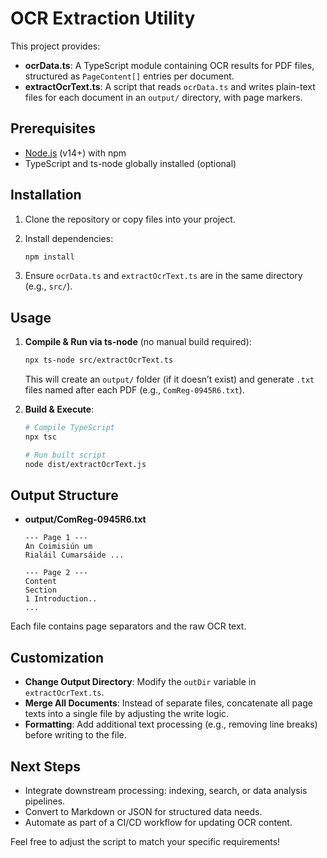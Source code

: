 # OCR Extraction Utility

This project provides:

* **ocrData.ts**: A TypeScript module containing OCR results for PDF files, structured as `PageContent[]` entries per document.
* **extractOcrText.ts**: A script that reads `ocrData.ts` and writes plain-text files for each document in an `output/` directory, with page markers.

## Prerequisites

* [Node.js](https://nodejs.org/) (v14+) with npm
* TypeScript and ts-node globally installed (optional)

## Installation

1. Clone the repository or copy files into your project.
2. Install dependencies:

   ```bash
   npm install
   ```
3. Ensure `ocrData.ts` and `extractOcrText.ts` are in the same directory (e.g., `src/`).

## Usage

1. **Compile & Run via ts-node** (no manual build required):

   ```bash
   npx ts-node src/extractOcrText.ts
   ```

   This will create an `output/` folder (if it doesn’t exist) and generate `.txt` files named after each PDF (e.g., `ComReg-0945R6.txt`).

2. **Build & Execute**:

   ```bash
   # Compile TypeScript
   npx tsc

   # Run built script
   node dist/extractOcrText.js
   ```

## Output Structure

* **output/ComReg-0945R6.txt**

  ```text
  --- Page 1 ---
  An Coimisiún um
  Rialáil Cumarsáide ...

  --- Page 2 ---
  Content
  Section
  1 Introduction..
  ...
  ```

Each file contains page separators and the raw OCR text.

## Customization

* **Change Output Directory**: Modify the `outDir` variable in `extractOcrText.ts`.
* **Merge All Documents**: Instead of separate files, concatenate all page texts into a single file by adjusting the write logic.
* **Formatting**: Add additional text processing (e.g., removing line breaks) before writing to the file.

## Next Steps

* Integrate downstream processing: indexing, search, or data analysis pipelines.
* Convert to Markdown or JSON for structured data needs.
* Automate as part of a CI/CD workflow for updating OCR content.

Feel free to adjust the script to match your specific requirements!
